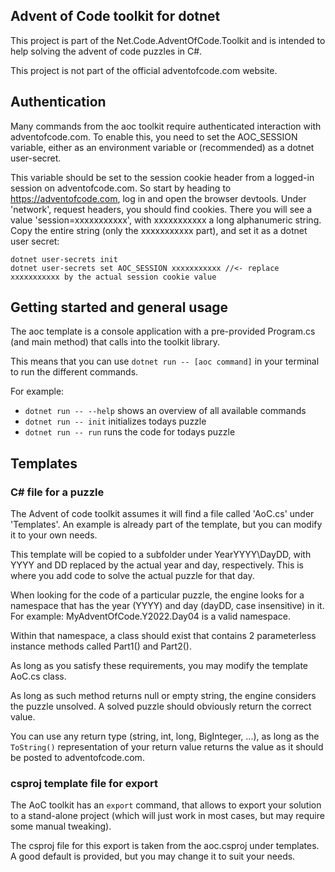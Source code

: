 ## Advent of Code toolkit for dotnet

This project is part of the Net.Code.AdventOfCode.Toolkit and is
intended to help solving the advent of code puzzles in C#. 

This project is not part of the official adventofcode.com website.

## Authentication

Many commands from the aoc toolkit require authenticated interaction with
adventofcode.com. To enable this, you need to set the AOC_SESSION variable, 
either as an environment variable or (recommended) as a dotnet user-secret.

This variable should be set to the session cookie header from a logged-in
session on adventofcode.com. So start by heading to https://adventofcode.com,
log in and open the browser devtools. Under 'network', request headers, you should
find cookies. There you will see a value 'session=xxxxxxxxxxx', with xxxxxxxxxxx a
long alphanumeric string. Copy the entire string (only the xxxxxxxxxxx part), and 
set it as a dotnet user secret:

```
dotnet user-secrets init
dotnet user-secrets set AOC_SESSION xxxxxxxxxxx //<- replace xxxxxxxxxxx by the actual session cookie value
```

## Getting started and general usage

The aoc template is a console application with a pre-provided Program.cs (and main method)
that calls into the toolkit library.

This means that you can use `dotnet run -- [aoc command]` in your terminal to run the different commands.

For example:
* `dotnet run -- --help` shows an overview of all available commands
* `dotnet run -- init` initializes todays puzzle 
* `dotnet run -- run` runs the code for todays puzzle

## Templates

### C# file for a puzzle

The Advent of code toolkit assumes it will find a file called 'AoC.cs' under 'Templates'. 
An example is already part of the template, but you can modify it to your own needs.

This template will be copied to a subfolder under YearYYYY\DayDD, with
YYYY and DD replaced by the actual year and day, respectively. This is where you 
add code to solve the actual puzzle for that day.

When looking for the code of a particular puzzle, the engine 
looks for a namespace that has the year (YYYY) and day (dayDD, case insensitive) 
in it. For example: MyAdventOfCode.Y2022.Day04 is a valid namespace.

Within that namespace, a class should exist that contains 2 parameterless 
instance methods called Part1() and Part2().

As long as you satisfy these requirements, you may modify the template AoC.cs class.

As long as such method returns null or empty string, the engine considers the
puzzle unsolved. A solved puzzle should obviously return the correct value. 

You can use any return type (string, int, long, BigInteger, ...), as long as the
`ToString()` representation of your return value returns the value as it should
be posted to adventofcode.com.

### csproj template file for export

The AoC toolkit has an `export` command, that allows to export your solution
to a stand-alone project (which will just work in most cases, but may require
some manual tweaking).

The csproj file for this export is taken from the aoc.csproj under templates.
A good default is provided, but you may change it to suit your needs.


